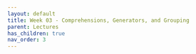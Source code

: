 ```yaml
---
layout: default
title: Week 03 - Comprehensions, Generators, and Grouping
parent: Lectures
has_children: true
nav_order: 3
---
```

